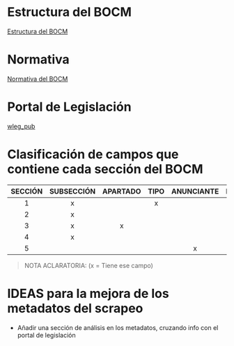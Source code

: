 
# Estructura del BOCM  

[Estructura del BOCM](https://www.bocm.es/estructura)

# Normativa 

[Normativa del BOCM](https://www.bocm.es/normativa-reguladora)


# Portal de Legislación 

[wleg_pub](https://gestiona.comunidad.madrid/wleg_pub/secure/busquedaAvanzada/buscador.jsf?id=1)

# Clasificación de campos que contiene cada sección del BOCM


SECCIÓN | SUBSECCIÓN | APARTADO | TIPO | ANUNCIANTE | RANGO | ORGANO
:---:|:---:|:---:|:---:|:---:|:---:|:---:
 1 | x | | x | | x | x
 2 | x | | | | | |
 3 | x| x | | | | |
 4 | x| | | | | |
 5 |  | | | x | | |

> NOTA ACLARATORIA:  (x = Tiene ese campo)

# IDEAS para la mejora de los metadatos del scrapeo

- Añadir una sección de análisis en los metadatos, cruzando info con el portal de legislación
